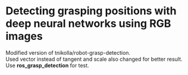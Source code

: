 # Detecting grasping positions with deep neural networks using RGB images

Modified version of tnikolla/robot-grasp-detection.
<br />
Used vector instead of tangent and scale also changed for better result.
<br />
Use **ros_grasp_detection** for test.
